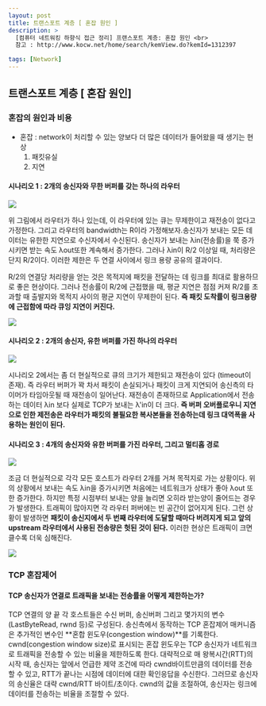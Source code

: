 ```yaml
---
layout: post
title: 트랜스포트 계층 [ 혼잡 원인 ]
description: >
  [컴퓨터 네트워킹 하향식 접근 정리] 프랜스포트 계층: 혼잡 원인 <br>
  참고 : http://www.kocw.net/home/search/kemView.do?kemId=1312397

tags: [Network]
---
```


## 트랜스포트 계층 [ 혼잡 원인]

### 혼잡의 원인과 비용

- 혼잡 : network이 처리할 수 있는 양보다 더 많은 데이터가 들어왔을 때 생기는 현상
  1. 패킷유실
  2. 지연

#### 시나리오 1 : 2개의 송신자와 무한 버퍼를 갖는 하나의 라우터

![](https://taeho0304.github.io/assets/img/NW/transport/congestioncontrol/scenario1.PNG)

위 그림에서 라우터가 하나 있는데, 이 라우터에 있는 큐는 무제한이고 재전송이 없다고 가정한다. 그리고 라우터의 bandwidth는 R이라 가정해보자.송신자가 보내는 모든 데이터는 유한한 지연으로 수신자에서 수신된다. 송신자가 보내는 λin(전송률)을 쭉 증가시키면 받는 속도 λout또한 계속해서 증가한다. 그러나 λin이 R/2 이상일 때, 처리량은 단지 R/2이다. 이러한 제한은 두 연결 사이에서 링크 용량 공유의 결과이다.

R/2의 연결당 처리량을 얻는 것은 목적지에 패킷을 전달하는 데 링크를 최대로 활용하므로 좋은 현상이다. 그러나 전송률이 R/2에 근접했을 때, 평균 지연은 점점 커져 R/2를 초과할 때 출발지와 목적지 사이의 평균 지연이 무제한이 된다. **즉 패킷 도착률이 링크용량에 근접함에 따라 큐잉 지연이 커진다.**

![](https://taeho0304.github.io/assets/img/NW/transport/congestioncontrol/scenario1_delay.PNG)

#### 시나리오 2 : 2개의 송신자, 유한 버퍼를 가진 하나의 라우터

![](https://taeho0304.github.io/assets/img/NW/transport/congestioncontrol/scenario2.PNG)

시나리오 2에서는 좀 더 현실적으로 큐의 크기가 제한되고 재전송이 있다 (timeout이 존재). 즉 라우터 버퍼가 꽉 차서 패킷이 손실되거나 패킷이 크게 지연되어 송신측의 타이머가 타임아웃될 때 재전송이 일어난다. 재전송이 존재하므로 Application에서 전송하는 데이터 λin 보다 실제로 TCP가 보내는 λ'in이 더 크다. **즉 버퍼 오버플로우니 지연으로 인한 제전송은 라우터가 패킷의 불필요한 복사본들을 전송하는데 링크 대역폭을 사용하는 원인이 된다.**

#### 시나리오 3 : 4개의 송신자와 유한 버퍼를 가진 라우터, 그리고 멀티홉 경로

![](https://taeho0304.github.io/assets/img/NW/transport/congestioncontrol/scenario3.PNG)

조금 더 현실적으로 각각 모든 호스트가 라우터 2개를 거쳐 목적지로 가는 상황이다. 위의 상황에서 보내는 속도 λin을 증가시키면 처음에는 네트워크가 상태가 좋아 λout 또한 증가한다. 하지만 특정 시점부터 보내는 양을 늘리면 오히라 받는양이 줄어드는 경우가 발생한다. 트래픽이 많아지면 각 라우터 퍼버에는 빈 공간이 없어지게 된다. 그런 상황이 발생하면 **패킷이 송신지에서 두 번째 라우터에 도달할 때마다 버려지게 되고 앞의 upstream 라우터에서 사용된 전송량은 헛된 것이 된다.** 이러한 현상은 트래픽이 크면 클수록 더욱 심해진다.

![](https://taeho0304.github.io/assets/img/NW/transport/congestioncontrol/scenario3_performance.PNG)

### TCP 혼잡제어

#### TCP 송신자가 연결로 트래픽을 보내는 전송률을 어떻게 제한하는가?

TCP 연결의 양 끝 각 호스트들은 수신 버퍼, 송신버퍼 그리고 몇가지의 변수(LastByteRead, rwnd 등)로 구성된다. 송신측에서 동작하는 TCP 혼잡제어 매커니즘은 추가적인 변수인 **혼합 윈도우(congestion window)**를 기록한다. cwnd(congestion window size)로 표시되는 혼잡 윈도우는 TCP 송신자가 네트워크로 트래픽을 전송할 수 있는 비율을 제한하도록 한다. 대략적으로 매 왕복시간(RTT)의 시작 때, 송신자는 앞에서 언급한 제약 조건에 따라 cwnd바이트만큼의 데이터를 전송할 수 있고, RTT가 끝나는 시점에 데이터에 대한 확인응답을 수신한다. 그러므로 송신자의 송신율은 대략 cwnd/RTT 바이트/초이다. cwnd의 값을 조절하여, 송신자는 링크에 데이터를 전송하는 비율을 조절할 수 있다.
